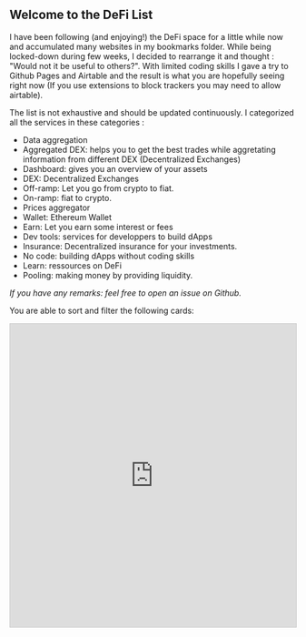 ## Welcome to the DeFi List

I have been following (and enjoying!) the DeFi space for a little while now and accumulated many websites in my bookmarks folder. While being locked-down during few weeks, I decided to rearrange it and thought : "Would not it be useful to others?". With limited coding skills I gave a try to Github Pages and Airtable and the result is what you are hopefully seeing right now (If you use extensions to block trackers you may need to allow airtable).

The list is not exhaustive and should be updated continuously. I categorized all the services in these categories :

- Data aggregation
- Aggregated DEX: helps you to get the best trades while aggretating information from different DEX (Decentralized Exchanges)
- Dashboard: gives you an overview of your assets
- DEX: Decentralized Exchanges
- Off-ramp: Let you go from crypto to fiat.
- On-ramp: fiat to crypto.
- Prices aggregator
- Wallet: Ethereum Wallet
- Earn: Let you earn some interest or fees
- Dev tools: services for developpers to build dApps
- Insurance: Decentralized insurance for your investments.
- No code: building dApps without coding skills
- Learn: ressources on DeFi
- Pooling: making money by providing liquidity.


_If you have any remarks: feel free to open an issue on Github._

You are able to sort and filter the following cards:


<iframe class="airtable-embed" src="https://airtable.com/embed/shr2LVg9uQFYAkHX0?backgroundColor=orange&viewControls=on" frameborder="0" onmousewheel="" width="100%" height="533" style="background: transparent; border: 1px solid #ccc;"></iframe>
